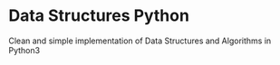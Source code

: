 # Data Structures Python
Clean and simple implementation of Data Structures and Algorithms in Python3
